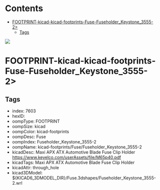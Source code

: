 



Contents
========

* [FOOTPRINT-kicad-kicad-footprints-Fuse-Fuseholder_Keystone_3555-2>](#footprint-kicad-kicad-footprints-fuse-fuseholder_keystone_3555-2)
	* [Tags](#tags)
  
![][im]
# FOOTPRINT-kicad-kicad-footprints-Fuse-Fuseholder_Keystone_3555-2>

## Tags

- index: 7603
- hexID: 
- oompType: FOOTPRINT
- oompSize: kicad
- oompColor: kicad-footprints
- oompDesc: Fuse
- oompIndex: Fuseholder_Keystone_3555-2
- oompName: kicad-footprints/Fuse/Fuseholder_Keystone_3555-2
- kicadDesc: Maxi APX ATX Automotive Blade Fuse Clip Holder https://www.keyelco.com/userAssets/file/M65p40.pdf
- kicadTags: Maxi APX ATX Automotive Blade Fuse Clip Holder
- kicadAttr: through_hole
- kicad3DModel: ${KICAD6_3DMODEL_DIR}/Fuse.3dshapes/Fuseholder_Keystone_3555-2.wrl



[im]: image.png
